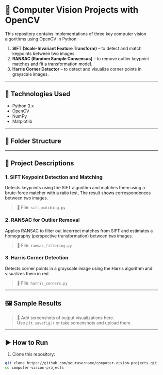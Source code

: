 # 🧠 Computer Vision Projects with OpenCV

This repository contains implementations of three key computer vision algorithms using OpenCV in Python:

1. **SIFT (Scale-Invariant Feature Transform)** – to detect and match keypoints between two images.
2. **RANSAC (Random Sample Consensus)** – to remove outlier keypoint matches and fit a transformation model.
3. **Harris Corner Detector** – to detect and visualize corner points in grayscale images.

---

## 🔧 Technologies Used

- Python 3.x
- OpenCV
- NumPy
- Matplotlib

---

## 📁 Folder Structure


---

## 📌 Project Descriptions

### 1. SIFT Keypoint Detection and Matching
Detects keypoints using the SIFT algorithm and matches them using a brute-force matcher with a ratio test. The result shows correspondences between two images.

> 📂 File: `sift_matching.py`

### 2. RANSAC for Outlier Removal
Applies RANSAC to filter out incorrect matches from SIFT and estimates a homography (perspective transformation) between two images.

> 📂 File: `ransac_filtering.py`

### 3. Harris Corner Detection
Detects corner points in a grayscale image using the Harris algorithm and visualizes them in red.

> 📂 File: `harris_corners.py`

---

## 🖼️ Sample Results

> 🔳 Add screenshots of output visualizations here.  
> Use `plt.savefig()` or take screenshots and upload them.

---

## ▶️ How to Run

1. Clone this repository:
```bash
git clone https://github.com/yourusername/computer-vision-projects.git
cd computer-vision-projects
